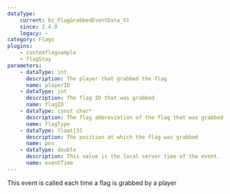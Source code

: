 ```yaml
---
dataType:
    current: bz_FlagGrabbedEventData_V1
    since: 2.4.0
    legacy: ~
category: Flags
plugins:
    - customflagsample
    - flagStay
parameters:
    - dataType: int
      description: The player that grabbed the flag
      name: playerID
    - dataType: int
      description: The flag ID that was grabbed
      name: flagID
    - dataType: const char*
      description: The flag abbreviation of the flag that was grabbed
      name: flagType
    - dataType: float[3]
      description: The position at which the flag was grabbed
      name: pos
    - dataType: double
      description: This value is the local server time of the event.
      name: eventTime
---
```


This event is called each time a flag is grabbed by a player
